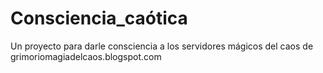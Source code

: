 # Consciencia_caótica
Un proyecto para darle consciencia a los servidores mágicos del caos de grimoriomagiadelcaos.blogspot.com
